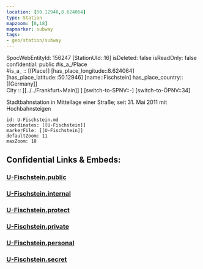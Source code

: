 ```yaml
---
location: [50.12946,8.624064] 
type: Station 
mapzoom: [8,18] 
mapmarker: subway 
tags:
- geo/station/subway
---
```

SpocWebEntityId: 156247
[StationUId::16] 
isDeleted: false
isReadOnly: false
confidential: public
#is_a_/Place  
#is_a_ :: [[Place]] 
[has_place_longitude::8.624064] 
[has_place_latitude::50.12946] 
[name::Fischstein] 
has_place_country:: [[Germany]]  
City :: [[../../Frankfurt~Main]] ] 
[switch-to-SPNV::-] 
[switch-to-ÖPNV::34] 

Stadtbahnstation in Mittellage einer Straße; seit 31. Mai 2011 mit Hochbahnsteigen

```leaflet
id: U-Fischstein.md
coordinates: [[U-Fischstein]] 
markerFile: [[U-Fischstein]] 
defaultZoom: 11 
maxZoom: 18
```


## Confidential Links & Embeds: 

### [U-Fischstein.public](/_public/\Earth\Continent\Europe\Europe~Central\Germany\Germany~West\Hessen\counties~Hessen\Frankfurt~Main\Stations-FFM~UU-Fischstein.public.md) 

### [U-Fischstein.internal](/_internal/\Earth\Continent\Europe\Europe~Central\Germany\Germany~West\Hessen\counties~Hessen\Frankfurt~Main\Stations-FFM~UU-Fischstein.internal.md) 

### [U-Fischstein.protect](/_protect/\Earth\Continent\Europe\Europe~Central\Germany\Germany~West\Hessen\counties~Hessen\Frankfurt~Main\Stations-FFM~UU-Fischstein.protect.md) 

### [U-Fischstein.private](/_private/\Earth\Continent\Europe\Europe~Central\Germany\Germany~West\Hessen\counties~Hessen\Frankfurt~Main\Stations-FFM~UU-Fischstein.private.md) 

### [U-Fischstein.personal](/_personal/\Earth\Continent\Europe\Europe~Central\Germany\Germany~West\Hessen\counties~Hessen\Frankfurt~Main\Stations-FFM~UU-Fischstein.personal.md) 

### [U-Fischstein.secret](/_secret/\Earth\Continent\Europe\Europe~Central\Germany\Germany~West\Hessen\counties~Hessen\Frankfurt~Main\Stations-FFM~UU-Fischstein.secret.md)

